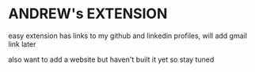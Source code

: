 # ANDREW's EXTENSION

easy extension has links to my github and linkedin profiles, will add gmail link later

also want to add a website but haven't built it yet so stay tuned

